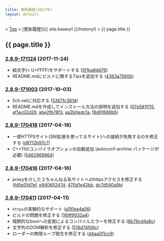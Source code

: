 ```yaml
---
title: 更新履歴(2017年)
layout: default
---
```


&gt; [Top](../) &gt; [更新履歴]({{ site.baseurl }}/history/) &gt; {{ page.title }}

## {{ page.title }}


<a name="2.8.9-171124"></a>
### [2.8.9-171124](https://github.com/JDimproved/JDim/compare/ab77d02541...be3d051dc5) (2017-11-24)
- 絵文字(> U+FFFF)をサポートする
  ([5f1ba8dd76](https://github.com/JDimproved/JDim/commit/5f1ba8dd76f50f2b8943507d7a84843739267f96))
- README.mdにビルドに関するTipsを追加する
  ([4363a7560b](https://github.com/JDimproved/JDim/commit/4363a7560b726fa814823a1897ece54ea70288e7))


<a name="2.8.9-171003"></a>
### [2.8.9-171003](https://github.com/JDimproved/JDim/compare/c4efac5bd2...ab77d02541) (2017-10-03)
- 5ch.netに対応する
  ([5367fc361d](https://github.com/JDimproved/JDim/commit/5367fc361d77cad50c6a63ac16696ab2e8d69ed1))
- README.mdを作成してインストール方法の説明を追加する
  ([07e581f115](https://github.com/JDimproved/JDim/commit/07e581f11530970c20ffbd540cd58ff8f45bab6b),
   [af1ac02d26](https://github.com/JDimproved/JDim/commit/af1ac02d269c09830814725134a8d6d39a0dd8bc),
   [abe2fb78f3](https://github.com/JDimproved/JDim/commit/abe2fb78f3d15c55c398ce8bec0d83e7c2a94141),
   [aa2b0edc1a](https://github.com/JDimproved/JDim/commit/aa2b0edc1a48802503c733c802e7ab93c047dd0a),
   [f8d91689b5](https://github.com/JDimproved/JDim/commit/f8d91689b5d253a427820fbd082c99c9c8dd2851))


<a name="2.8.9-170418"></a>
### [2.8.9-170418](https://github.com/JDimproved/JDim/compare/57b5f412b1...c4efac5bd2) (2017-04-18)
- 一部HTTPSサイト(SNI拡張を使ってるサイト)への接続が失敗するのを修正する
  ([d8712b97c7](https://github.com/JDimproved/JDim/commit/d8712b97c7fa8c434ad12a8621d98b3c41e8f139))
- C++11のコンパイラオプションの自動追加 (autoconf-archive パッケージが必要)
  ([5462869964](https://github.com/JDimproved/JDim/commit/54628699641f8595ffb96c70987a8d7e3dbf28f4))


<a name="2.8.9-170416"></a>
### [2.8.9-170416](https://github.com/JDimproved/JDim/compare/66f0eea81c...57b5f412b1) (2017-04-16)
- proxyを介した２ちゃんねる系サイトへのhttpsアクセスを修正する
  ([fd5e01d7ef](https://github.com/JDimproved/JDim/commit/fd5e01d7efe643915c963c663d633799db9b5293),
   [e94065247d](https://github.com/JDimproved/JDim/commit/e94065247db8be67ba4a3b19bab830fb5f363f5e),
   [470d1e42bb](https://github.com/JDimproved/JDim/commit/470d1e42bbaeae8132270014c6d353de8e2b5521),
   [dc7d540a9b](https://github.com/JDimproved/JDim/commit/dc7d540a9bf072c7d1f934a7f5541d19f3f0c4d1))


<a name="2.8.9-170411"></a>
### [2.8.9-170411](https://github.com/JDimproved/JDim/compare/5c05922bb5...66f0eea81c) (2017-04-11)
- `https`の実験的なサポート
  ([a191ea4a06](https://github.com/JDimproved/JDim/commit/a191ea4a069f22ca904835f514f5a1360d37f08f))
- ビルドの問題を修正する
  ([169f9932a4](https://github.com/JDimproved/JDim/commit/169f9932a4b58c83a26fa32e5d0427c778510dda))
- 暗黙的なboolへの変換によるコンパイルエラーを修正する
  ([6b79cd4a8c](https://github.com/JDimproved/JDim/commit/6b79cd4a8c9e398b781021b9bb54c9a98c0ee77e))
- 文字列のDOM解析を修正する
  ([518d74f06c](https://github.com/JDimproved/JDim/commit/518d74f06cd8fc4a95674da4f866a09e6b858d19))
- ローダーの無限ループ発生を修正する
  ([d4aa5f1cc9](https://github.com/JDimproved/JDim/commit/d4aa5f1cc9869bc98b8be6e939599eecf54d6a52))
